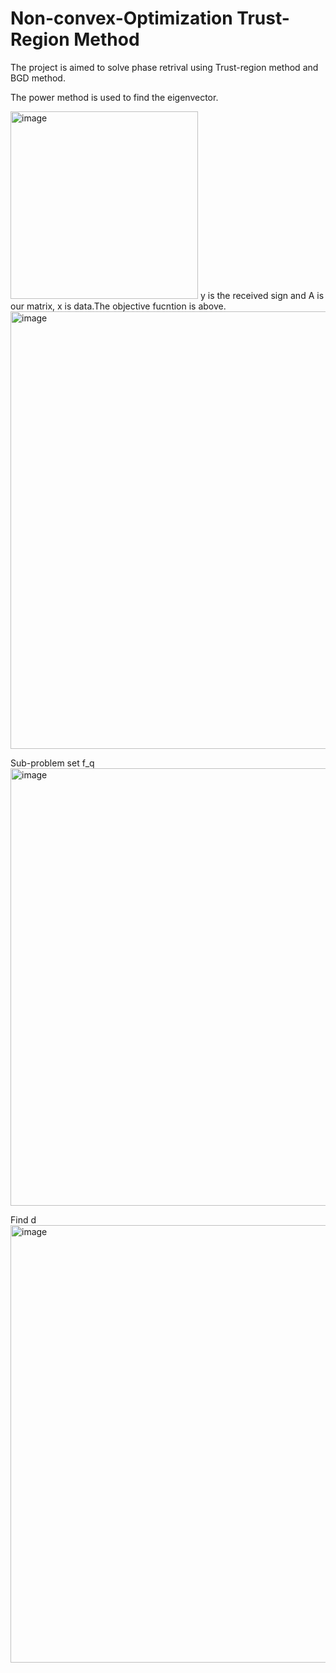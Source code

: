 # Non-convex-Optimization Trust-Region Method

The project is aimed to solve phase retrival using Trust-region method and BGD method.

The power method is used to find the eigenvector.

<img width="300" alt="image" src="https://user-images.githubusercontent.com/90212504/161879178-58ca24f9-317a-4edd-bc87-37d51ea7f4df.png">
y is the received sign and A is our matrix, x is data.The objective fucntion is above.

<img width="700" alt="image" src="https://user-images.githubusercontent.com/90212504/161879609-5733e23f-0a5d-4cf6-b770-761557812187.png">



Sub-problem set f_q
<img width="700" alt="image" src="https://user-images.githubusercontent.com/90212504/161879725-b74b998a-7cec-4b09-8b02-bceee9b8ccd4.png">

Find d 
<img width="700" alt="image" src="https://user-images.githubusercontent.com/90212504/161879842-f7095f52-c820-4e3c-a72f-c2c33c405c7a.png">
